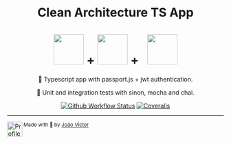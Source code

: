 <div align="center">

<h1>
  Clean Architecture TS App<br/><br/>
  <img src="https://miro.medium.com/max/400/1*YI1tt4kGzvea-v4dAhZ90w.png" height=70 /> +
  <img src="https://vegibit.com/wp-content/uploads/2018/07/JSON-Web-Token-Authentication-With-Node.png" height=70 /> + &nbsp;
  <img src="https://cdn.jsdelivr.net/gh/devicons/devicon/icons/typescript/typescript-plain.svg" height="70" /> 
</h1>

<p>🔐 Typescript app with passport.js + jwt authentication.</p>
<p>🧪 Unit and integration tests with sinon, mocha and chai.</p>


[![Github Workflow Status](https://img.shields.io/coveralls/github/joaovictornsv/passport-jwt-typescript?style=for-the-badge&color=%230779E4)](https://github.com/joaovictornsv/passport-jwt-typescript/actions)
[![Coveralls](https://img.shields.io/github/workflow/status/joaovictornsv/passport-jwt-typescript/Node.js%20CI?style=for-the-badge&color=%230779E4)](https://coveralls.io/github/joaovictornsv/passport-jwt-typescript)

</div>

---

<div>
  <img align="left" src="https://i.imgur.com/ufUYAFh.png" width=35 alt="Profile"/>
  <sub>Made with 💙 by <a href="https://github.com/joaovictornsv">João Victor</a></sub>
</div>
